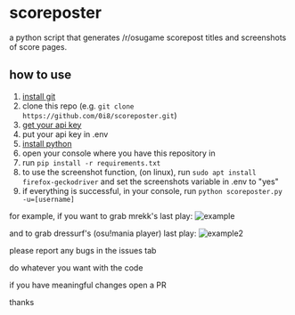 # scoreposter
a python script that generates /r/osugame scorepost titles and screenshots of score pages.


## how to use
1. [install git](https://git-scm.com/)
2. clone this repo (e.g. `git clone https://github.com/0i8/scoreposter.git`)
3. [get your api key](https://osu.ppy.sh/p/api)
4. put your api key in .env
5. [install python](https://www.python.org/downloads/)
6. open your console where you have this repository in
7. run `pip install -r requirements.txt`
8. to use the screenshot function, (on linux), run `sudo apt install firefox-geckodriver` and set the screenshots variable in .env to "yes"
9. if everything is successful, in your console, run `python scoreposter.py -u=[username]`

for example, if you want to grab mrekk's last play:
![example](https://file.coffee/u/L0sQOp1AJEE7gGFaa7rjn.png)

and to grab dressurf's (osu!mania player) last play:
![example2](https://file.coffee/u/rU1Y3AugqeCLuVO0aV90V.png)

please report any bugs in the issues tab

do whatever you want with the code

if you have meaningful changes open a PR

thanks
